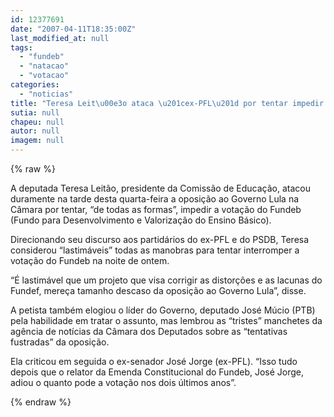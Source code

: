 ```yaml
---
id: 12377691
date: "2007-04-11T18:35:00Z"
last_modified_at: null
tags:
  - "fundeb"
  - "natacao"
  - "votacao"
categories:
  - "noticias"
title: "Teresa Leit\u00e3o ataca \u201cex-PFL\u201d por tentar impedir vota\u00e7\u00e3o do Fundeb"
sutia: null
chapeu: null
autor: null
imagem: null
---
```

{% raw %}
<p><P>A deputada Teresa Leitão, presidente da Comissão de Educação, atacou duramente na tarde desta quarta-feira a oposição ao Governo Lula na Câmara por tentar, “de todas as formas”, impedir a votação do Fundeb (Fundo para Desenvolvimento e Valorização do Ensino Básico).</P></p>
<p><P>Direcionando seu discurso aos partidários do ex-PFL e do PSDB, Teresa considerou “lastimáveis” todas as manobras para tentar interromper a votação do Fundeb na noite de ontem. </P></p>
<p><P>“É lastimável que um projeto que visa corrigir as distorções e as lacunas do Fundef, mereça tamanho descaso da oposição ao Governo Lula”, disse.</P></p>
<p><P>A petista também elogiou o líder do Governo, deputado José Múcio (PTB) pela habilidade em tratar o assunto, mas lembrou as “tristes” manchetes da agência de notícias da Câmara dos Deputados sobre as “tentativas fustradas” da oposição. </P></p>
<p><P>Ela criticou em seguida o ex-senador José Jorge (ex-PFL). “Isso tudo depois que o relator da Emenda Constitucional do Fundeb, José Jorge, adiou o quanto pode a votação nos dois últimos anos”. </P> </p>
{% endraw %}